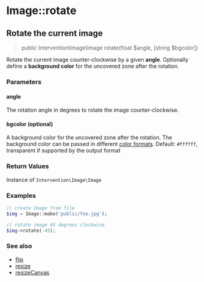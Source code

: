 # Image::rotate
## Rotate the current image

> public Intervention\Image\Image rotate(float $angle, [string $bgcolor])

Rotate the current image counter-clockwise by a given **angle**. Optionally define a **background color** for the uncovered zone after the rotation.

### Parameters

#### angle
The rotation angle in degrees to rotate the image counter-clockwise.

#### bgcolor (optional)
A background color for the uncovered zone after the rotation. The background color can be passed in different [color formats](/getting_started/formats). Default: `#ffffff`, transparent if supported by the output format


### Return Values
Instance of `Intervention\Image\Image`

### Examples

```php
// create Image from file
$img = Image::make('public/foo.jpg');

// rotate image 45 degrees clockwise
$img->rotate(-45);
```

### See also

- [flip](/v2/api/flip)
- [resize](/v2/api/resize)
- [resizeCanvas](/v2/api/resizeCanvas)
